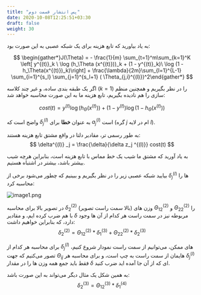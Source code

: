 ```yaml
---
title: "پس انتشار قسمت دوم"
date: 2020-10-08T12:25:51+03:30
draft: false
weight: 30
---
```

به یاد بیاورید که تابع هزینه برای یک شبکه عصبی به این صورت بود:

$$
\begin{gather*}J(\Theta) = - \frac{1}{m} \sum_{t=1}^m\sum_{k=1}^K \left[ y^{(t)}_k \ \log (h_\Theta (x^{(t)}))_k + (1 - y^{(t)}_k)\ \log (1 - h_\Theta(x^{(t)})_k)\right] + \frac{\lambda}{2m}\sum_{l=1}^{L-1} \sum_{i=1}^{s_l} \sum_{j=1}^{s_l+1} ( \Theta_{j,i}^{(l)})^2\end{gather*}
$$

اگر یک طبقه بندی ساده، و غیر چند کلاسه ($k=1$) را در نظر بگیریم و همچنین منظم سازی را هم نادیده بگیریم، تابع هزینه ما به این صورت محاسبه خواهد شد:

$$
cost(t) = y^{(t)} \log(h_\Theta(x^{(t)})) + (1 - y^{(t)}) \log(1 - h_\Theta(x^{(t)}))
$$

واضح است که $\delta^{(l)} _j$ به عنوان **خطا** برای 
$a^{(l)} _j$ است
(گره $j$ ام در لایه $l$).

به طور رسمی تر، مقادیر دلتا در واقع مشتق تابع هزینه هستند:
$$
\delta^{(l)} _j = \frac{\delta}{\delta z_j ^{(l)}} cost(t)
$$

به یاد آورید که مشتق ما شیب یک خط مماس با تابع هزینه است،
بنابراین هرچه شیب بیشتر باشد، بیشتر در اشتباه هستیم.

بیایید شبکه عصبی زیر را در نظر بگیریم و ببینیم که چطور می‌شود برخی از 
$\delta^{(l)} _j$ ها را محاسبه کرد:

![image1.png](../images/image1.png?width=35pc)

در تصویر بالا برای محاسبه $\delta^{(2)} _2$ (بالا سمت راست تصویر)
وزن های $\Theta ^ {(2)} _{12}$ و $\Theta ^ {(2)} _{22}$ را با هم ضرب کرده ایم، و
مقادیر $\delta$ مربوطه نیز در سمت راست هر کدام از آن ها وجود دارد،
که بنابراین خواهیم داشت:
$$
\delta^{(2)} _2 = \Theta ^ {(2)} _{12} \ast \delta^{(3)} _1 +  \Theta ^ {(2)} _{22} \ast \delta^{(3)} _2
$$

برای محاسبه هر کدام از $\delta ^ {(l)} _j$ های ممکن،
می‌توانیم از سمت راست نمودار شروع کنیم،
تصور می‌کنیم که جهت $\Theta _ {ij}$ هایمان از سمت راست به چپ است،
و برای محاسبه هر $\delta ^ {(l)} _j$ فقط باید جمع همه وزن ها را در مقدار
$\delta$ ای که از آن جا آمده اید ضرب کنید.

به همین شکل یک مثال دیگر می‌تواند به این صورت باشد:
$$
\delta ^ {(3)} _2 = \Theta ^ {(3)} _{12} \ast \delta^{(4)} _1
$$

